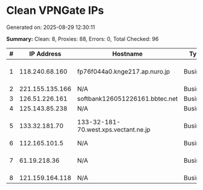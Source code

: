 # Clean VPNGate IPs
Generated on: 2025-08-29 12:30:11

**Summary:** Clean: 8, Proxies: 88, Errors: 0, Total Checked: 96

| # | IP Address | Hostname | Type | Country | Provider |
|---|------------|----------|------|---------|----------|
| 1 | 118.240.68.160 | fp76f044a0.knge217.ap.nuro.jp | Business | JP | Sony Network Communications Inc. |
| 2 | 221.155.135.166 | N/A | Business | KR | Korea Telecom |
| 3 | 126.51.226.161 | softbank126051226161.bbtec.net | Business | JP | SoftBank Corp. |
| 4 | 125.143.85.238 | N/A | Business | KR | Korea Telecom |
| 5 | 133.32.181.70 | 133-32-181-70.west.xps.vectant.ne.jp | Business | JP | ARTERIA Networks Corporation |
| 6 | 112.165.101.5 | N/A | Business | KR | Korea Telecom |
| 7 | 61.19.218.36 | N/A | Business | TH | CAT Telecom Public Company Limited |
| 8 | 121.159.164.118 | N/A | Business | KR | Korea Telecom |
